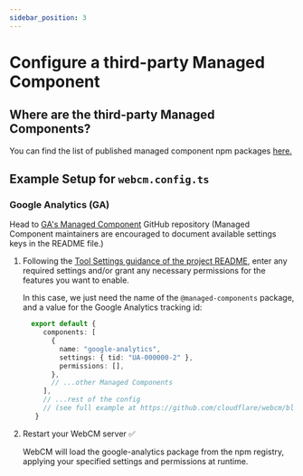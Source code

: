 ```yaml
---
sidebar_position: 3
---
```


# Configure a third-party Managed Component

## Where are the third-party Managed Components?

You can find the list of published managed component npm packages [here.](https://www.npmjs.com/org/managed-components)

## Example Setup for `webcm.config.ts`

### Google Analytics (GA)

Head to [GA's Managed Component](https://github.com/managed-components/google-analytics) GitHub repository (Managed Component maintainers are encouraged to document available settings keys in the README file.)

1. Following the [Tool Settings guidance of the project README](https://github.com/managed-components/google-analytics/blob/main/README.md#tracking-id-string-required), enter any required settings and/or grant any necessary permissions for the features you want to enable.

    In this case, we just need the name of the `@managed-components` package, and a value for the Google Analytics tracking id:

   ```typescript
     export default {
        components: [
          {
            name: "google-analytics",
            settings: { tid: "UA-000000-2" },
            permissions: [],
          },
          // ...other Managed Components
        ],
        // ...rest of the config
        // (see full example at https://github.com/cloudflare/webcm/blob/unstable/example.config.ts)
      }
   ```
2. Restart your WebCM server ✅

   WebCM will load the google-analytics package from the npm registry, applying your specified settings and permissions at runtime.
